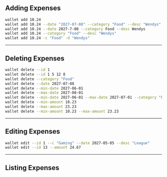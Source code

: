 ## Adding Expenses

```bash
wallet add 10.24
wallet add 10.24 --date "2027-07-08" --category "Food" --desc "Wendys"
wallet add 10.24 --date 2027-7-08 --category Food --desc Wendys
wallet add 10.24 --category "Food" --desc "Wendys"
wallet add 10.24 -c "Food" -d "Wendys"
```
--- 

## Deleting Expenses

```bash
wallet delete --id 1 
wallet delete --id 1 5 12 8
wallet delete --category "Food"
wallet delete --date 2027-07-08
wallet delete --min-date 2027-06-01
wallet delete --max-date 2027-08-01
wallet delete --min-date 2027-06-01 --max-date 2027-07-01 --category "Food"
wallet delete --min-amount 10.23 
wallet delete --max-amount 23.23
wallet delete --min-amount 10.23 --max-amount 23.23

```

--- 

## Editing Expenses

```bash
wallet edit --id 1 --c "Gaming" --date 2027-05-05 --desc "League"
wallet edit --id 13 --amount 24.67
```

--- 

## Listing Expenses
